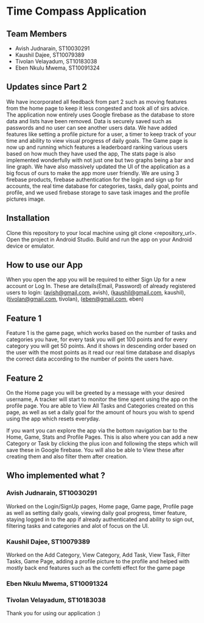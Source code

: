 # Time Compass Application 

## Team Members
- Avish Judnarain, ST10030291
- Kaushil Dajee, ST10079389
- Tivolan Velayadum, ST10183038
- Eben Nkulu Mwema, ST10091324

## Updates since Part 2
We have incorporated all feedback from part 2 such as moving features from the home page to keep it less congested and took all of sirs advice.
The application now entirely uses Google firebase as the database to store data and lists have been removed. Data is securely saved such as passwords and no user can see another users data. We have added features like setting a profile picture for a user, a timer to keep track of your time and ability to view visual progress of daily goals. The Game page is now up and running which features a leaderboard ranking various users based on how much they have used the app, The stats page is also implemented wonderfully with not just one but two graphs being a bar and line graph. We have also massively updated the UI of the application as a big focus of ours to make the app more user friendly. We are using 3 firebase products, firebase authentication for the login and sign up for accounts, the real time database for categories, tasks, daily goal, points and profile, and we used firebase storage to save task images and the profile pictures image.

## Installation
Clone this repository to your local machine using git clone <repository_url>.
Open the project in Android Studio.
Build and run the app on your Android device or emulator.

## How to use our App
When you open the app you will be required to either Sign Up for a new account or Log In. 
These are details(Email, Password) of already registered users to login:
  (avish@gmail.com, avish),
  (kaushil@gmail.com, kaushil),
  (tivolan@gmail.com, tivolan),
  (eben@gmail.com, eben)
  
## Feature 1
Feature 1 is the game page, which works based on the number of tasks and categories you have, for every task you will get 100 points and for every category you will get 50 points. And it shows in descending order based on the user with the most points as it read our 
real time database and disaplys the correct data according to the number of points the users have.

## Feature 2

On the Home page you will be greeted by a message with your desired username,
A tracker will start to monitor the time spent using the app on the profile page.
You are able to View All Tasks and Categories created on this page, as well as
set a daily goal for the amount of hours you wish to spend using the app which resets everyday.

If you want you can explore the app via the bottom navigation bar to the Home, Game, Stats and Profile Pages.
This is also where you can add a new Category or Task by clicking the plus icon and following the steps which will save these in Google firebase.
You will also be able to View these after creating them and also filter them after creation.

## Who implemented what ?
### Avish Judnarain, ST10030291
Worked on the Login/SignUp pages, Home page, Game page, Profile page as well as setting daily goals, viewing daily goal progress, timer feature, 
staying logged in to the app if already authenticated and ability to sign out, filtering tasks and categories and alot of focus on the UI.
### Kaushil Dajee, ST10079389
Worked on the Add Category, View Category, Add Task, View Task, Filter Tasks, Game Page, adding a profile picture to the profile and helped with mostly back end features such as the confetti effect for the game page

### Eben Nkulu Mwema, ST10091324

### Tivolan Velayadum, ST10183038

Thank you for using our application :) 
